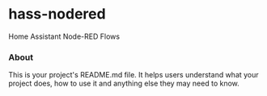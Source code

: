 hass-nodered
============

Home Assistant Node-RED Flows

### About

This is your project's README.md file. It helps users understand what your
project does, how to use it and anything else they may need to know.